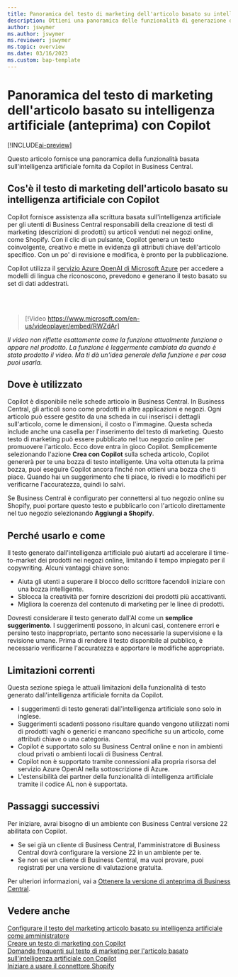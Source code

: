 ```yaml
---
title: Panoramica del testo di marketing dell'articolo basato su intelligenza artificiale (anteprima) con Copilot
description: Ottieni una panoramica delle funzionalità di generazione di contenuti IA in Business Central.
author: jswymer
ms.author: jswymer
ms.reviewer: jswymer
ms.topic: overview
ms.date: 03/16/2023
ms.custom: bap-template
---
```

# <a name="marketing-text-suggestions-with-copilot-overview"></a>Panoramica del testo di marketing dell'articolo basato su intelligenza artificiale (anteprima) con Copilot

[!INCLUDE[ai-preview](includes/ai-preview.md)]

Questo articolo fornisce una panoramica della funzionalità basata sull'intelligenza artificiale fornita da Copilot in Business Central.

## <a name="what-is-ai-powered-item-marketing-text-with-copilot"></a>Cos'è il testo di marketing dell'articolo basato su intelligenza artificiale con Copilot

Copilot fornisce assistenza alla scrittura basata sull'intelligenza artificiale per gli utenti di Business Central responsabili della creazione di testi di marketing (descrizioni di prodotti) su articoli venduti nei negozi online, come Shopify. Con il clic di un pulsante, Copilot genera un testo coinvolgente, creativo e mette in evidenza gli attributi chiave dell'articolo specifico. Con un po' di revisione e modifica, è pronto per la pubblicazione.

Copilot utilizza il [servizio Azure OpenAI di Microsoft Azure](/azure/cognitive-services/openai/overview) per accedere a modelli di lingua che riconoscono, prevedono e generano il testo basato su set di dati addestrati.

<br><br>  

> [!Video https://www.microsoft.com/en-us/videoplayer/embed/RWZdAr]

*Il video non riflette esattamente come la funzione attualmente funziona o appare nel prodotto. La funzione è leggermente cambiata da quando è stato prodotto il video. Ma ti dà un'idea generale della funzione e per cosa puoi usarla.*
  
## <a name="where-its-used"></a>Dove è utilizzato

Copilot è disponibile nelle schede articolo in Business Central. In Business Central, gli articoli sono come prodotti in altre applicazioni e negozi. Ogni articolo può essere gestito da una scheda in cui inserisci i dettagli sull'articolo, come le dimensioni, il costo o l'immagine. Questa scheda include anche una casella per l'inserimento del testo di marketing. Questo testo di marketing può essere pubblicato nel tuo negozio online per promuovere l'articolo. Ecco dove entra in gioco Copilot. Semplicemente selezionando l'azione **Crea con Copilot** sulla scheda articolo, Copilot genererà per te una bozza di testo intelligente. Una volta ottenuta la prima bozza, puoi eseguire Copilot ancora finché non ottieni una bozza che ti piace. Quando hai un suggerimento che ti piace, lo rivedi e lo modifichi per verificarne l'accuratezza, quindi lo salvi.

Se Business Central è configurato per connettersi al tuo negozio online su Shopify, puoi portare questo testo e pubblicarlo con l'articolo direttamente nel tuo negozio selezionando **Aggiungi a Shopify**.

## <a name="why-and-how-to-use-it"></a>Perché usarlo e come

Il testo generato dall'intelligenza artificiale può aiutarti ad accelerare il time-to-market dei prodotti nei negozi online, limitando il tempo impiegato per il copywriting. Alcuni vantaggi chiave sono:

- Aiuta gli utenti a superare il blocco dello scrittore facendoli iniziare con una bozza intelligente.
- Sblocca la creatività per fornire descrizioni dei prodotti più accattivanti.
- Migliora la coerenza del contenuto di marketing per le linee di prodotti.

Dovresti considerare il testo generato dall'AI come un **semplice suggerimento**. I suggerimenti possono, in alcuni casi, contenere errori e persino testo inappropriato, pertanto sono necessarie la supervisione e la revisione umane. Prima di rendere il testo disponibile al pubblico, è necessario verificarne l'accuratezza e apportare le modifiche appropriate.

## <a name="current-limitations"></a>Limitazioni correnti

Questa sezione spiega le attuali limitazioni della funzionalità di testo generato dall'intelligenza artificiale fornita da Copilot.

- I suggerimenti di testo generati dall'intelligenza artificiale sono solo in inglese.
- Suggerimenti scadenti possono risultare quando vengono utilizzati nomi di prodotti vaghi o generici e mancano specifiche su un articolo, come attributi chiave o una categoria.
- Copilot è supportato solo su Business Central online e non in ambienti cloud privati o ambienti locali di Business Central.
- Copilot non è supportato tramite connessioni alla propria risorsa del servizio Azure OpenAI nella sottoscrizione di Azure.
- L'estensibilità dei partner della funzionalità di intelligenza artificiale tramite il codice AL non è supportata.

## <a name="next-steps"></a>Passaggi successivi

Per iniziare, avrai bisogno di un ambiente con Business Central versione 22 abilitata con Copilot.

- Se sei già un cliente di Business Central, l'amministratore di Business Central dovrà configurare la versione 22 in un ambiente per te.
- Se non sei un cliente di Business Central, ma vuoi provare, puoi registrati per una versione di valutazione gratuita.

Per ulteriori informazioni, vai a [Ottenere la versione di anteprima di Business Central](ai-preview-getstarted.md).  

## <a name="see-also"></a>Vedere anche

[Configurare il testo del marketing articolo basato su intelligenza artificiale come amministratore](enable-ai.md)  
[Creare un testo di marketing con Copilot](item-marketing-text.md)  
[Domande frequenti sul testo di marketing per l'articolo basato sull'intelligenza artificiale con Copilot](ai-faq.md)  
[Iniziare a usare il connettore Shopify](shopify/get-started.md)  
